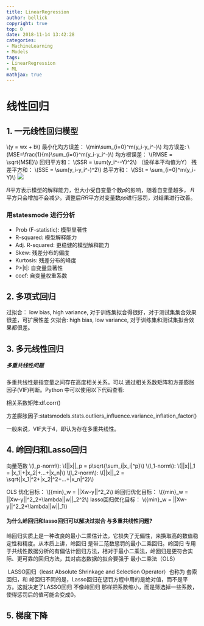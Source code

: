 ```yaml
---
title: LinearRegression
author: bellick
copyright: true
top: 0
date: 2018-11-14 13:42:28
categories:
- MachineLearning
- Models
tags:
- LinearRegression
- ML
mathjax: true
---
```


# 线性回归
## 1. 一元线性回归模型
\\(y = wx + b\\)
最小化均方误差：
\\(min\sum_{i=0}^m(y_i-y_i^-)\\)
均方误差:
\\(MSE=\frac{1}{m}\sum_{i=0}^m(y_i-y_i^-)\\)
均方根误差：
\\(RMSE = \sqrt{MSE}\\)
回归平方和：
\\(SSR = \sum(y_i^-\-Y)^2\\)
（设样本平均值为Y）
残差平方和：
\\(SSE = \sum(y_i\-y_i^-)^2\\)
总平方和：
\\(SSt = \sum_{i=0}^m(y_i\-Y)\\)
![](https://ws4.sinaimg.cn/large/006tNbRwly1fx7k7y7djlj309s03pgm0.jpg)

𝑅平方表示模型的解释能力，但大小受自变量个数𝑝的影响，随着自变量越多， 𝑅平方只会增加不会减少。调整后𝑅𝑅平方对变量数𝑝𝑝进行惩罚，对结果进行改善。
### 用statesmode 进行分析
* Prob (F-statistic): 模型显著性
* R-squared: 模型解释能力
* Adj. R-squared: 更稳健的模型解释能力
* Skew: 残差分布的偏度
* Kurtosis: 残差分布的峰度
* P>|t|: 自变量显著性
* coef: 自变量权重系数

## 2. 多项式回归
过拟合： low bias, high variance, 对于训练集拟合得很好，对于测试集集合效果很差，可扩展性差
欠拟合: high bias, low variance, 对于训练集和测试集拟合效果都很差。
## 3. 多元线性回归
##### 多重共线性问题
多重共线性是指变量之间存在高度相关关系。可以 通过相关系数矩阵和方差膨胀因子(VIF)判断。Python 中可以使用以下代码查看:

相关系数矩阵:df.corr() 

方差膨胀因子:statsmodels.stats.outliers\_influence.variance_inflation_factor() 

一般来说，VIF大于4，即认为存在多重共线性。
## 4. 岭回归和Lasso回归
向量范数
\\(l_p-norm\\):
\\(||x||_p = p\sqrt{\sum_i|x_i|^p}\\)
\\(l_1-norm\\):
\\(||x||_1 = |x_1|+|x_2|+...+|x_n|\\)
\\(l_2-norm\\):
\\(||x||_2 = \sqrt{|x_1|^2+|x_2|^2+...+|x_n|^2}\\)

OLS 优化目标：
\\({min}_w = ||Xw-y||^2_2\\)
岭回归优化目标：
\\({min}_w = ||Xw-y||^2_2+\lambda||w||_2^2\\)
lasso回归优化目标：
\\({min}_w = ||Xw-y||^2_2+\lambda||w||_1\\)

#### 为什么岭回归和lasso回归可以解决过拟合 与多重共线性问题?
岭回归实质上是一种改良的最小二乘估计法，它损失了无偏性，来换取高的数值稳定性和精度。从本质上讲，岭回归 是带二范数惩罚的最小二乘回归。岭回归 专用于共线性数据分析的有偏估计回归方法，相对于最小二乘法，岭回归是更符合实际、更可靠的回归方法，其对病态数据的拟合要强于 最小二乘法（OLS）

 LASSO回归（least Absolute Shrinkage and Selection Operator）也称为 套索回归，和 岭回归不同的是，Lasso回归在惩罚方程中用的是绝对值，而不是平方。这就决定了LASSO回归 不像岭回归 那样把系数缩小，而是筛选掉一些系数，使得惩罚后的值可能会变成0。

## 5. 梯度下降
